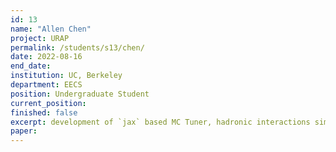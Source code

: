 ```yaml
---
id: 13
name: "Allen Chen"
project: URAP
permalink: /students/s13/chen/
date: 2022-08-16
end_date: 
institution: UC, Berkeley
department: EECS
position: Undergraduate Student
current_position: 
finished: false
excerpt: development of `jax` based MC Tuner, hadronic interactions simulation
paper:
---
```

